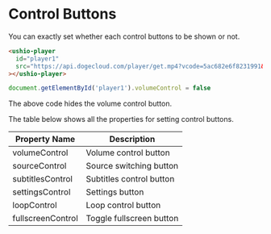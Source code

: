 # Control Buttons

You can exactly set whether each control buttons to be shown or not.

```html
<ushio-player
  id="player1"
  src="https://api.dogecloud.com/player/get.mp4?vcode=5ac682e6f8231991&userId=17&ext=.mp4"
></ushio-player>
```

```javascript
document.getElementById('player1').volumeControl = false
```

The above code hides the volume control button.

The table below shows all the properties for setting control buttons.

| Property Name | Description |
| --- | --- |
| volumeControl | Volume control button |
| sourceControl | Source switching button |
| subtitlesControl | Subtitles control button |
| settingsControl | Settings button |
| loopControl | Loop control button |
| fullscreenControl | Toggle fullscreen button |
